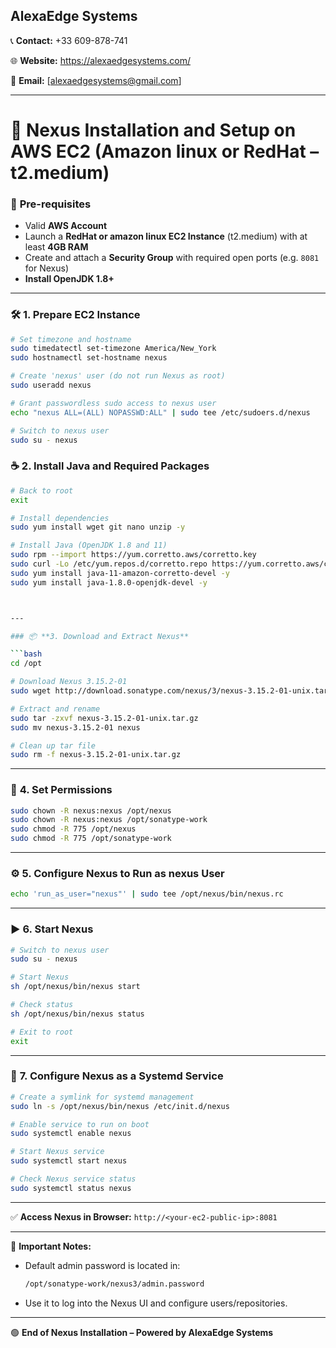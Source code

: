 

## **AlexaEdge Systems**

📞 **Contact:** +33 609-878-741

🌐 **Website:** https://alexaedgesystems.com/ 

📧 **Email:** [alexaedgesystems@gmail.com]

---

# 🚀 Nexus Installation and Setup on AWS EC2 (Amazon linux or RedHat – t2.medium)

### 🔧 **Pre-requisites**

* Valid **AWS Account**
* Launch a **RedHat or amazon linux EC2 Instance** (t2.medium) with at least **4GB RAM**
* Create and attach a **Security Group** with required open ports (e.g. `8081` for Nexus)
* **Install OpenJDK 1.8+**

---

### 🛠️ **1. Prepare EC2 Instance**

```bash
# Set timezone and hostname
sudo timedatectl set-timezone America/New_York
sudo hostnamectl set-hostname nexus

# Create 'nexus' user (do not run Nexus as root)
sudo useradd nexus

# Grant passwordless sudo access to nexus user
echo "nexus ALL=(ALL) NOPASSWD:ALL" | sudo tee /etc/sudoers.d/nexus

# Switch to nexus user
sudo su - nexus
```



### ☕ **2. Install Java and Required Packages**

```bash
# Back to root
exit

# Install dependencies
sudo yum install wget git nano unzip -y

# Install Java (OpenJDK 1.8 and 11)
sudo rpm --import https://yum.corretto.aws/corretto.key
sudo curl -Lo /etc/yum.repos.d/corretto.repo https://yum.corretto.aws/corretto.repo
sudo yum install java-11-amazon-corretto-devel -y
sudo yum install java-1.8.0-openjdk-devel -y



---

### 📦 **3. Download and Extract Nexus**

```bash
cd /opt

# Download Nexus 3.15.2-01
sudo wget http://download.sonatype.com/nexus/3/nexus-3.15.2-01-unix.tar.gz

# Extract and rename
sudo tar -zxvf nexus-3.15.2-01-unix.tar.gz
sudo mv nexus-3.15.2-01 nexus

# Clean up tar file
sudo rm -f nexus-3.15.2-01-unix.tar.gz
```

---

### 🔐 **4. Set Permissions**

```bash
sudo chown -R nexus:nexus /opt/nexus
sudo chown -R nexus:nexus /opt/sonatype-work
sudo chmod -R 775 /opt/nexus
sudo chmod -R 775 /opt/sonatype-work
```

---

### ⚙️ **5. Configure Nexus to Run as nexus User**

```bash
echo 'run_as_user="nexus"' | sudo tee /opt/nexus/bin/nexus.rc
```

---

### ▶️ **6. Start Nexus**

```bash
# Switch to nexus user
sudo su - nexus

# Start Nexus
sh /opt/nexus/bin/nexus start

# Check status
sh /opt/nexus/bin/nexus status

# Exit to root
exit
```

---

### 🔄 **7. Configure Nexus as a Systemd Service**

```bash
# Create a symlink for systemd management
sudo ln -s /opt/nexus/bin/nexus /etc/init.d/nexus

# Enable service to run on boot
sudo systemctl enable nexus

# Start Nexus service
sudo systemctl start nexus

# Check Nexus service status
sudo systemctl status nexus
```

---

✅ **Access Nexus in Browser:**
`http://<your-ec2-public-ip>:8081`

---

📌 **Important Notes:**

* Default admin password is located in:

  ```bash
  /opt/sonatype-work/nexus3/admin.password
  ```
* Use it to log into the Nexus UI and configure users/repositories.

---

🟢 **End of Nexus Installation – Powered by AlexaEdge Systems**



